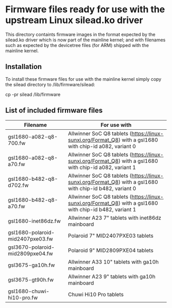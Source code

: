 # Firmware files ready for use with the upstream Linux silead.ko driver

This directory containts firmware images in the format expected by
the silead.ko driver which is now part of the mainline kernel; and
with filenames such as expected by the devicetree files (for ARM)
shipped with the mainline kernel.

## Installation

To install these firmware files for use with the mainline kernel
simply copy the silead directory to /lib/firmware/silead:

   cp -pr silead /lib/firmware

## List of included firmware files

| Filename                         | For use with |
|----------------------------------|--------------|
| gsl1680-a082-q8-700.fw           | Allwinner SoC Q8 tablets (https://linux-sunxi.org/Format_Q8) with a gsl1680 with chip-id a082, variant 0 |
| gsl1680-a082-q8-a70.fw           | Allwinner SoC Q8 tablets (https://linux-sunxi.org/Format_Q8) with a gsl1680 with chip-id a082, variant 1 |
| gsl1680-b482-q8-d702.fw          | Allwinner SoC Q8 tablets (https://linux-sunxi.org/Format_Q8) with a gsl1680 with chip-id b482, variant 0 |
| gsl1680-b482-q8-a70.fw           | Allwinner SoC Q8 tablets (https://linux-sunxi.org/Format_Q8) with a gsl1680 with chip-id b482, variant 1 |
| gsl1680-inet86dz.fw              | Allwinner A23 7" tablets with inet86dz mainboard |
| gsl1680-polaroid-mid2407pxe03.fw | Polaroid 7" MID2407PXE03 tablets |
| gsl3670-polaroid-mid2809pxe04.fw | Polaroid 9" MID2809PXE04 tablets |
| gsl3675-ga10h.fw                 | Allwinner A33 10" tablets with ga10h mainboard |
| gsl3675-gt90h.fw                 | Allwinner A23 9" tablets with ga10h mainboard |
| gsl1680-chuwi-hi10-pro.fw        | Chuwi Hi10 Pro tablets |
